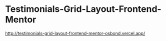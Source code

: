 # Testimonials-Grid-Layout-Frontend-Mentor

http://testimonials-grid-layout-frontend-mentor-osbond.vercel.app/
